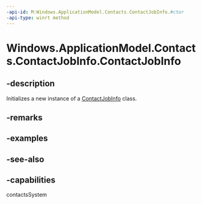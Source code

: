 ```yaml
---
-api-id: M:Windows.ApplicationModel.Contacts.ContactJobInfo.#ctor
-api-type: winrt method
---
```


<!-- Method syntax
public ContactJobInfo()
-->

# Windows.ApplicationModel.Contacts.ContactJobInfo.ContactJobInfo

## -description
Initializes a new instance of a [ContactJobInfo](contactjobinfo.md) class.

## -remarks

## -examples

## -see-also

## -capabilities
contactsSystem
